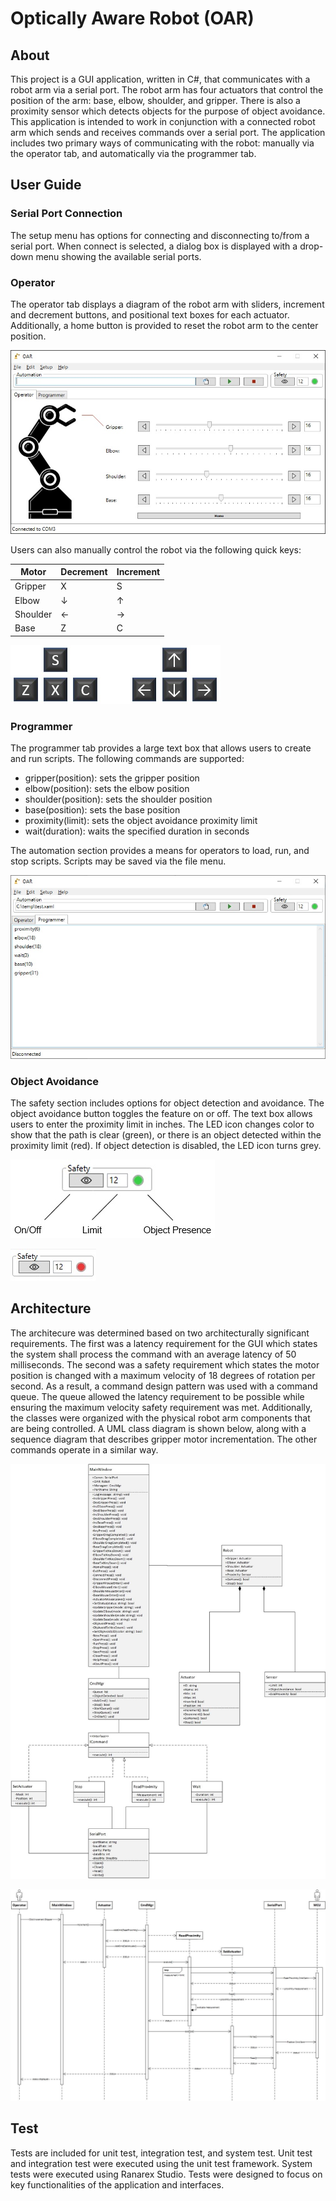 # Optically Aware Robot (OAR)

## About
This project is a GUI application, written in C#, that communicates with a robot arm via a serial port. The robot arm has four actuators that control the position of the arm: base, elbow, shoulder, and gripper. There is also a proximity sensor which detects objects for the purpose of object avoidance. This application is intended to work in conjunction with a connected robot arm which sends and receives commands over a serial port. The application includes two primary ways of communicating with the robot: manually via the operator tab, and automatically via the programmer tab.

## User Guide

### Serial Port Connection
The setup menu has options for connecting and disconnecting to/from a serial port. When connect is selected, a dialog box is displayed with a drop-down menu showing the available serial ports.

### Operator
The operator tab displays a diagram of the robot arm with sliders, increment and decrement buttons, and positional text boxes for each actuator. Additionally, a home button is provided to reset the robot arm to the center position.

![Operator Tab](/docs/img/operator_tab.jpg)

Users can also manually control the robot via the following quick keys:

| Motor | Decrement | Increment |
| -- | -- | -- |
| Gripper | X | S |
| Elbow | ↓ | ↑ |
| Shoulder | ← | → |
| Base | Z | C |

![Quick Keys](/docs/img/quick_keys.jpg)

### Programmer
The programmer tab provides a large text box that allows users to create and run scripts. The following commands are supported:

- gripper(position): sets the gripper position
- elbow(position): sets the elbow position
- shoulder(position): sets the shoulder position
- base(position): sets the base position
- proximity(limit): sets the object avoidance proximity limit
- wait(duration): waits the specified duration in seconds

The automation section provides a means for operators to load, run, and stop scripts. Scripts may be saved via the file menu.

![Programmer Tab](/docs/img/programmer_tab.jpg)

### Object Avoidance
The safety section includes options for object detection and avoidance. The object avoidance button toggles the feature on or off. The text box allows users to enter the proximity limit in inches. The LED icon changes color to show that the path is clear (green), or there is an object detected within the proximity limit (red). If object detection is disabled, the LED icon turns grey.

![Object Avoidance](/docs/img/object_avoidance.jpg)

![Object Detected](/docs/img/object_detected.jpg)

## Architecture

The architecure was determined based on two architecturally significant requirements. The first was a latency requirement for the GUI which states the system shall process the command with an average latency of 50 milliseconds. The second was a safety requirement which states the motor position is changed with a maximum velocity of 18 degrees of rotation per second. As a result, a command design pattern was used with a command queue. The queue allowed the latency requirement to be possible while ensuring the maximum velocity safety requirement was met. Additionally, the classes were organized with the physical robot arm components that are being controlled. A UML class diagram is shown below, along with a sequence diagram that describes gripper motor incrementation. The other commands operate in a similar way.

![UML_Class_Diagram](/docs/img/UML_Class.jpg)

![UML_Sequence_Diagram](/docs/img/UML_Sequence.jpg)

## Test

Tests are included for unit test, integration test, and system test. Unit test and integration test were executed using the unit test framework. System tests were executed using Ranarex Studio. Tests were designed to focus on key functionalities of the application and interfaces.

